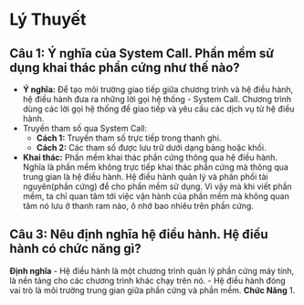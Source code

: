 # Lý Thuyết
## Câu 1: Ý nghĩa của System Call. Phần mềm sử dụng khai thác phần cứng như thế nào?
- __Ý nghĩa:__ Để tạo môi trường giao tiếp giữa chương trình và hệ điều hành, hệ điều hành đưa ra những lời gọi hệ thống - System Call. Chương trình dùng các lời gọi hệ thống để giao tiếp và yêu cầu các dịch vụ từ hệ điều hành.
- Truyền tham số qua System Call:
    + __Cách 1:__ Truyền tham số trực tiếp trong thanh ghi.
    + __Cách 2:__ Các tham số được lưu trữ dưới dạng bảng hoặc khối.
- __Khai thác:__ Phần mềm khai thác phần cứng thông qua hệ điều hành. Nghĩa là phần mềm không trực tiếp khai thác phần cứng mà thông qua trung gian là hệ điều hành. Hệ điều hành quản lý và phân phối tài nguyên(phần cứng) để cho phần mềm sử dụng. Vì vậy mà khi viết phần mềm, ta chỉ quan tâm tới việc vận hành của phần mềm mà không quan tâm nó lưu ở thanh ram nào, ô nhớ bao nhiêu trên phần cứng.
## Câu 3: Nêu định nghĩa hệ điều hành. Hệ điều hành có chức năng gì?
__Định nghĩa__
        - Hệ điều hành là một chương trình quản lý phần cứng máy tính, là nền tảng cho các chương trình khác chạy trên nó.
        - Hệ điều hành đóng vai trò là môi trường trung gian giữa phần cứng và phần mềm.
__Chức Năng__
1. 
